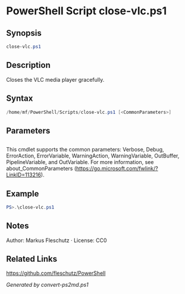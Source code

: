 # PowerShell Script close-vlc.ps1

## Synopsis
```powershell
close-vlc.ps1
```

## Description
Closes the VLC media player gracefully.

## Syntax
```powershell
/home/mf/PowerShell/Scripts/close-vlc.ps1 [<CommonParameters>]
```

## Parameters
## <CommonParameters>
This cmdlet supports the common parameters: Verbose, Debug, ErrorAction, ErrorVariable, WarningAction, WarningVariable, OutBuffer, PipelineVariable, and OutVariable. For more information, see about_CommonParameters (https://go.microsoft.com/fwlink/?LinkID=113216).

## Example
```powershell
PS>.\close-vlc.ps1
```


## Notes
Author: Markus Fleschutz · License: CC0

## Related Links
https://github.com/fleschutz/PowerShell

*Generated by convert-ps2md.ps1*
